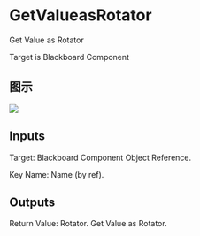 # GetValueasRotator

Get Value as Rotator

Target is Blackboard Component

## 图示

![]($-20221218-17455793.png)

## Inputs

Target: Blackboard Component Object Reference.

Key Name: Name (by ref).  

## Outputs

Return Value: Rotator. Get Value as Rotator.

